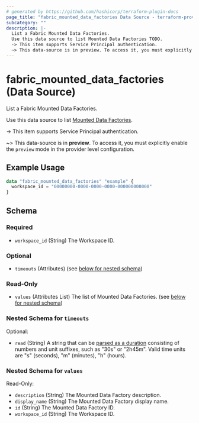 ```yaml
---
# generated by https://github.com/hashicorp/terraform-plugin-docs
page_title: "fabric_mounted_data_factories Data Source - terraform-provider-fabric"
subcategory: ""
description: |-
  List a Fabric Mounted Data Factories.
  Use this data source to list Mounted Data Factories TODO.
  -> This item supports Service Principal authentication.
  ~> This data-source is in preview. To access it, you must explicitly enable the preview mode in the provider level configuration.
---
```


# fabric_mounted_data_factories (Data Source)

List a Fabric Mounted Data Factories.

Use this data source to list [Mounted Data Factories](TODO).

-> This item supports Service Principal authentication.

~> This data-source is in **preview**. To access it, you must explicitly enable the `preview` mode in the provider level configuration.

## Example Usage

```terraform
data "fabric_mounted_data_factories" "example" {
  workspace_id = "00000000-0000-0000-0000-000000000000"
}
```

<!-- schema generated by tfplugindocs -->
## Schema

### Required

- `workspace_id` (String) The Workspace ID.

### Optional

- `timeouts` (Attributes) (see [below for nested schema](#nestedatt--timeouts))

### Read-Only

- `values` (Attributes List) The list of Mounted Data Factories. (see [below for nested schema](#nestedatt--values))

<a id="nestedatt--timeouts"></a>

### Nested Schema for `timeouts`

Optional:

- `read` (String) A string that can be [parsed as a duration](https://pkg.go.dev/time#ParseDuration) consisting of numbers and unit suffixes, such as "30s" or "2h45m". Valid time units are "s" (seconds), "m" (minutes), "h" (hours).

<a id="nestedatt--values"></a>

### Nested Schema for `values`

Read-Only:

- `description` (String) The Mounted Data Factory description.
- `display_name` (String) The Mounted Data Factory display name.
- `id` (String) The Mounted Data Factory ID.
- `workspace_id` (String) The Workspace ID.
